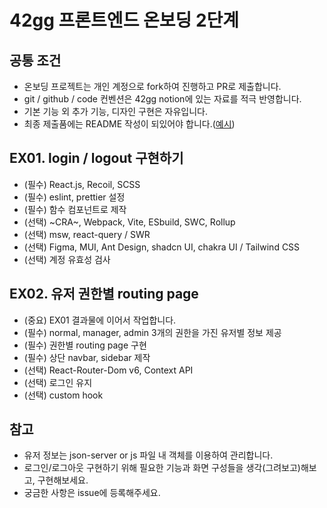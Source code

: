 # 42gg 프론트엔드 온보딩 2단계

## 공통 조건

- 온보딩 프로젝트는 개인 계정으로 fork하여 진행하고 PR로 제출합니다.
- git / github / code 컨벤션은 42gg notion에 있는 자료를 적극 반영합니다.
- 기본 기능 외 추가 기능, 디자인 구현은 자유입니다.
- 최종 제출품에는 README 작성이 되있어야 합니다.([예시](https://github.com/42organization/42gg.client/blob/main/README.md))

## EX01. login / logout 구현하기

- (필수) React.js, Recoil, SCSS
- (필수) eslint, prettier 설정
- (필수) 함수 컴포넌트로 제작
- (선택) ~CRA~, Webpack, Vite, ESbuild, SWC, Rollup
- (선택) msw, react-query / SWR
- (선택) Figma, MUI, Ant Design, shadcn UI, chakra UI / Tailwind CSS 
- (선택) 계정 유효성 검사

## EX02. 유저 권한별 routing page

- (중요) EX01 결과물에 이어서 작업합니다.
- (필수) normal, manager, admin 3개의 권한을 가진 유저별 정보 제공
- (필수) 권한별 routing page 구현
- (필수) 상단 navbar, sidebar 제작
- (선택) React-Router-Dom v6, Context API
- (선택) 로그인 유지
- (선택) custom hook

## 참고

- 유저 정보는 json-server or js 파일 내 객체를 이용하여 관리합니다.
- 로그인/로그아웃 구현하기 위해 필요한 기능과 화면 구성들을 생각(그려보고)해보고, 구현해보세요.
- 궁금한 사항은 issue에 등록해주세요.
